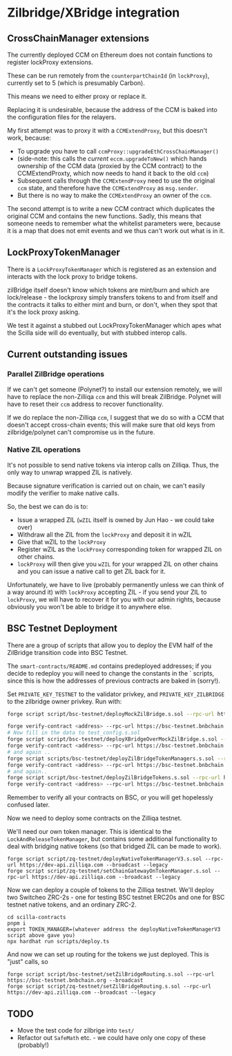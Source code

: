 # Zilbridge/XBridge integration


## CrossChainManager extensions

The currently deployed CCM on Ethereum does not contain functions to register lockProxy extensions.

These can be run remotely from the `counterpartChainId` (in `lockProxy`), currently set to 5 (which is presumably Carbon).

This means we need to either proxy or replace it.

Replacing it is undesirable, because the address of the CCM is baked into the configuration files for the relayers.

My first attempt was to proxy it with a `CCMExtendProxy`, but this doesn't work, because:

 * To upgrade you have to call `ccmProxy::upgradeEthCrossChainManager()`
 * (side-note: this calls the _current_ `eccm.upgradeToNew()` which hands ownership of the CCM data (proxied by the CCM contract) to the CCMExtendProxty, which now needs to hand it back to the old `ccm`)
 * Subsequent calls through the `CCMExtendProxy` need to use the original `ccm` state, and therefore have the `CCMExtendProxy` as `msg.sender`.
 * But there is no way to make the `CCMExtendProxy` an owner of the `ccm`.

The second attempt is to write a new CCM contract which duplicates the
original CCM and contains the new functions. Sadly, this means that
someone needs to remember what the whitelist parameters were, because
it is a map that does not emit events and we thus can't work out what
is in it.

## LockProxyTokenManager

There is a `LockProxyTokenManager` which is registered as an extension and interacts with the lock proxy to bridge tokens. 

zilBridge itself doesn't know which tokens are mint/burn and which are
lock/release - the lockproxy simply transfers tokens to and from
itself and the contracts it talks to either mint and burn, or don't,
when they spot that it's the lock proxy asking.

We test it against a stubbed out LockProxyTokenManager which apes what the
Scilla side will do eventually, but with stubbed interop calls.

## Current outstanding issues

### Parallel ZilBridge operations

If we can't get someone (Polynet?) to install our extension remotely,
we will have to replace the non-Zilliqa `ccm` and this will break
ZilBridge. Polynet will have to reset their `ccm` address to recover
functionality.

If we do replace the non-Zilliqa `ccm`, I suggest that we do so with a
CCM that doesn't accept cross-chain events; this will make sure that
old keys from zilbridge/polynet can't compromise us in the future.

### Native ZIL operations

It's not possible to send native tokens via interop calls on
Zilliqa. Thus, the only way to unwrap wrapped ZIL is natively.

Because signature verification is carried out on chain, we can't easily modify the verifier to make native calls.

So, the best we can do is to:

 * Issue a wrapped ZIL (`wZIL` itself is owned by Jun Hao - we could take over)
 * Withdraw all the ZIL from the `lockProxy` and deposit it in wZIL
 * Give that wZIL to the `lockProxy`
 * Register wZIL as the `lockProxy` corresponding token for wrapped ZIL on other chains.
 * `lockProxy` will then give you `wZIL` for your wrapped ZIL on other chains and you can issue a native call to get ZIL back for it.

Unfortunately, we have to live (probably permanently unless we can
think of a way around it) with `lockProxy` accepting ZIL - if you send
your ZIL to `lockProxy`, we will have to recover it for you with our
admin rights, because obviously you won't be able to bridge it to
anywhere else.

##  BSC Testnet Deployment

There are a group of scripts that allow you to deploy the EVM half of the ZilBridge transition code into BSC Testnet.

The `smart-contracts/README.md` contains predeployed addresses; if you
decide to redeploy you will need to change the constants in the `
scripts, since this is how the addresses of previous contracts are
baked in (sorry!).

Set `PRIVATE_KEY_TESTNET` to the validator privkey, and `PRIVATE_KEY_ZILBRIDGE` to the zilbridge owner privkey.
Run with:

```sh
forge script script/bsc-testnet/deployMockZilBridge.s.sol --rpc-url https://bsc-testnet.bnbchain.org --broadcast

forge verify-contract <address> --rpc-url https://bsc-testnet.bnbchain.org --chain-id 97
# Now fill in the data to test_config.s.sol
forge script script/bsc-testnet/deployXBridgeOverMockZilBridge.s.sol --rpc-url https://bsc-testnet.bnbchain.org --broadcast
forge verify-contract <address> --rpc-url https://bsc-testnet.bnbchain.org --chain-id 97
# and again ..
forge script scripts/bsc-testnet/deployZilBridgeTokenManagers.s.sol --rpc-url https://bsc-testnet.bnbchain.org --broadcast
forge verify-contract <address> --rpc-url https://bsc-testnet.bnbchain.org --chain-id 97
# and again..
forge script script/bsc-testnet/deployZilBridgeTokens.s.sol --rpc-url https://bsc-testnet.bnbchain.org --broadcast
forge verify-contract <address> --rpc-url https://bsc-testnet.bnbchain.org --chain-id 97

```

Remember to verify all your contracts on BSC, or you will get hopelessly confused later.

Now we need to deploy some contracts on the Zilliqa testnet. 

We'll need our own token manager. This is identical to the
`LockAndReleaseTokenManager`, but contains some additional
functionality to deal with bridging native tokens (so that bridged ZIL
can be made to work).


```
forge script script/zq-testnet/deployNativeTokenManagerV3.s.sol --rpc-url https://dev-api.zilliqa.com --broadcast --legacy
forge script script/zq-testnet/setChainGatewayOnTokenManager.s.sol --rpc-url https://dev-api.zilliqa.com --broadcast --legacy
```

Now we can deploy a couple of tokens to the Zilliqa testnet. We'll deploy two Switcheo ZRC-2s - one for testing BSC testnet ERC20s and one for BSC testnet native tokens, and an ordinary ZRC-2. 

```
cd scilla-contracts
pnpm i
export TOKEN_MANAGER=(whatever address the deployNativeTokenManagerV3 script above gave you)
npx hardhat run scripts/deploy.ts
```

And now we can set up routing for the tokens we just deployed. This is "just" calls, so 

```
forge script script/bsc-testnet/setZilBridgeRouting.s.sol --rpc-url https://bsc-testnet.bnbchain.org --broadcast
forge script script/zq-testnet/setZilBridgeRouting.s.sol --rpc-url https://dev-api.zilliqa.com --broadcast --legacy
```



## TODO

 - Move the test code for zilbrige into `test/`
 - Refactor out `SafeMath` etc. - we could have only one copy of these (probably!)
